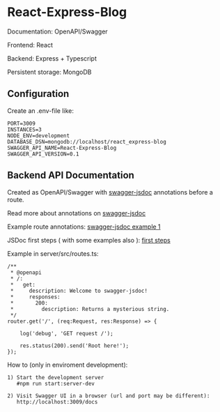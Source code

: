 # React-Express-Blog

Documentation: OpenAPI/Swagger

Frontend: React

Backend: Express + Typescript

Persistent storage: MongoDB

## Configuration

Create an .env-file like:

```
PORT=3009
INSTANCES=3
NODE_ENV=development
DATABASE_DSN=mongodb://localhost/react_express-blog
SWAGGER_API_NAME=React-Express-Blog
SWAGGER_API_VERSION=0.1
```

## Backend API Documentation

Created as OpenAPI/Swagger with [swagger-jsdoc](https://www.npmjs.com/package/swagger-jsdoc) annotations before a route.

Read more about annotations on [swagger-jsdoc](https://www.npmjs.com/package/swagger-jsdoc)

Example route annotations: [swagger-jsdoc example 1](https://github.com/Surnet/swagger-jsdoc/blob/v6/examples/app/routes.js)

JSDoc first steps ( with some examples also ): [first steps](https://github.com/Surnet/swagger-jsdoc/blob/v6/docs/FIRST-STEPS.md)

Example in server/src/routes.ts:

```
/**
 * @openapi
 * /:
 *   get:
 *     description: Welcome to swagger-jsdoc!
 *     responses:
 *       200:
 *         description: Returns a mysterious string.
 */
router.get('/', (req:Request, res:Response) => {

    log('debug', 'GET request /');

    res.status(200).send('Root here!');
});

```

How to (only in enviroment development):

```
1) Start the development server
   #npm run start:server-dev

2) Visit Swagger UI in a browser (url and port may be different):
   http://localhost:3009/docs
```
